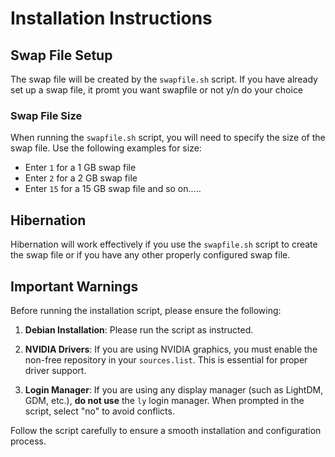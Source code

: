 # Installation Instructions

## Swap File Setup

The swap file will be created by the `swapfile.sh` script. If you have already set up a swap file, it promt you want swapfile or not y/n do your choice 

### Swap File Size

When running the `swapfile.sh` script, you will need to specify the size of the swap file. Use the following examples for size:

- Enter `1` for a 1 GB swap file
- Enter `2` for a 2 GB swap file
- Enter `15` for a 15 GB swap file
and so on.....

## Hibernation

Hibernation will work effectively if you use the `swapfile.sh` script to create the swap file or if you have any other properly configured swap file.

## Important Warnings

Before running the installation script, please ensure the following:

1. **Debian Installation**: Please run the script as instructed.

2. **NVIDIA Drivers**: If you are using NVIDIA graphics, you must enable the non-free repository in your `sources.list`. This is essential for proper driver support.

3. **Login Manager**: If you are using any display manager (such as LightDM, GDM, etc.), **do not use** the `ly` login manager. When prompted in the script, select "no" to avoid conflicts.

Follow the script carefully to ensure a smooth installation and configuration process.
